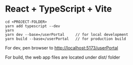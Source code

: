 # React + TypeScript + Vite

```
cd <PROJECT-FOLDER>
yarn add typescript --dev
yarn
yarn dev --base=/userPortal     // for local development
yarn build --base=/userPortal   // for production build
```

For dev, pen browser to [http://localhost:5173/userPortal](http://localhost:5173/userPortal)

For build, the web app files are located under dist/ folder
